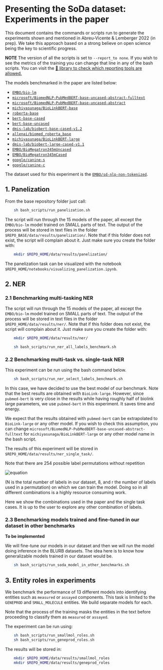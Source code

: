 # Presenting the SoDa dataset: Experiments in the paper

This document contains the commands or scripts run to generate the experiments
shown and mentioned in Abreu-Vicente & Lemberger 2022 (in prep). We take this approach
based on a strong believe on open science being the key to scientific progress.

**NOTE** The version of all the scripts is set to `--report_to none`. If you wish to 
see the metrics of the training you can change that line in any of the bash scripts.
You can visit the [🤗 library to check which reporting tools are allowed.](https://huggingface.co/docs/transformers/main_classes/trainer#transformers.TrainingArguments.report_to)

The models benchmarked in the paper are listed below:

* [`EMBO/bio-lm`](https://huggingface.co/EMBO/bio-lm)
* [`microsoft/BiomedNLP-PubMedBERT-base-uncased-abstract-fulltext`](https://huggingface.co/microsoft/BiomedNLP-PubMedBERT-base-uncased-abstract-fulltext)
* [`microsoft/BiomedNLP-PubMedBERT-base-uncased-abstract`](https://huggingface.co/microsoft/BiomedNLP-PubMedBERT-base-uncased-abstract)
* [`michiyasunaga/BioLinkBERT-base`](https://huggingface.co/michiyasunaga/BioLinkBERT-base)
* [`roberta-base`](https://huggingface.co/roberta-base)
* [`bert-base-cased`](https://huggingface.co/bert-base-cased)
* [`bert-base-uncased`](https://huggingface.co/bert-base-uncased)
* [`dmis-lab/biobert-base-cased-v1.2`](https://huggingface.co/dmis-lab/biobert-base-cased-v1.2)
* [`allenai/biomed_roberta_base`](https://huggingface.co/allenai/biomed_roberta_base)
* [`michiyasunaga/BioLinkBERT-large`](https://huggingface.co/michiyasunaga/BioLinkBERT-large)
* [`dmis-lab/biobert-large-cased-v1.1`](https://huggingface.codmis-lab/biobert-large-cased-v1.1)
* [`EMBO/BioMegatron345mUncased`](https://huggingface.co/EMBO/BioMegatron345mUncased)
* [`EMBO/BioMegatron345mCased`](https://huggingface.co/EMBO/BioMegatron345mCased)
* [`google/canine-s`](https://huggingface.co/google/canine-s)
* [`google/canine-c`](https://huggingface.co/google/canine-c)

The dataset used for this experiment is the [`EMBO/sd-nlp-non-tokenized`](https://huggingface.co/datasets/EMBO/sd-nlp-non-tokenized).

## 1. Panelization

From the base repository folder just call:

```bash
    sh bash_scripts/run_panelization.sh
```

The script will run through the 15 models of the paper, all except the `EMBO/bio-lm` model trained
on SMALL parts of text. The output of the process will be stored in text files in the folder
`$REPO_BASE/data/results/panelization/`. Note that if this folder does not exist, the 
script will complain about it. Just make sure you create the folder with:

```bash
    mkdir $REPO_HOME/data/results/panelization/
```

The panelization task can be visualized with the notebook `$REPO_HOME/notebooks/visualizing_panelization.ipynb`.

## 2. NER

### 2.1 Benchmarking multi-tasking NER

The script will run through the 15 models of the paper, all except the `EMBO/bio-lm` model trained
on SMALL parts of text. The output of the process will be stored in text files in the folder
`$REPO_HOME/data/results/ner/`. Note that if this folder does not exist, the 
script will complain about it. Just make sure you create the folder with:

```bash
    mkdir $REPO_HOME/data/results/ner/
```

```bash
    sh bash_scripts/run_ner_all_labels_benchmark.sh
```

### 2.2 Benchmarking multi-task vs. single-task NER

This experiment can be run using the bash command below.

```bash
    sh bash_scripts/run_ner_select_labels_benchmark.sh
```

In this case, we have decided to use the best model of our benchmark. Note that the best results are
obtained with `BioLink-large`. However, since `pubmed-bert` is very close in the results while having
roughly half of biolink large parameters, we use `pubmed-bert` in this experiment. It saves 
time and energy. 

We expect that the results obtained with `pubmed-bert` can be extrapolated to `BioLink-large` or any 
other model. If you wish to check this assumption, you can change 
`microsoft/BiomedNLP-PubMedBERT-base-uncased-abstract-fulltext` for `michiyasunaga/BioLinkBERT-large`
or any other model name in the bash script.

The results of this experiment will be stored in `$REPO_HOME/data/results/ner_single_task/`.

Note that there are 254 possible label permutations without repetition 

![equation](https://latex.codecogs.com/svg.image?P(n,r)&space;=&space;\sum_{r=1,N}&space;\frac{n!}{(n-r)!})

(N is the total number of labels in our dataset, 8, and r the number of labels used in a permutation)
on which we can train the model. Doing so in all different combinations is a highly resource consuming
work. 

Here we show the combinations used in the paper and the single task cases. It is up to the user to 
explore any other combination of labels.

### 2.3 Benchmarking models trained and fine-tuned in our dataset in other benchmarks

**To be implemented**

We will fine-tune our models in our dataset and then we will run the model doing
inference in the BLURB datasets. The idea here is to know how generalizable models trained in
our dataset would be.

```bash
    sh bash_scripts/run_soda_model_in_other_benchmarks.sh
```

## 3. Entity roles in experiments

We benchmark the performance of 13 different models into identifying 
entities such as `measured` or `assayed` components. This task is limited to the
`GENEPROD` and `SMALL_MOLECULE` entities. We build separate models for each.

Note that the process of the training masks the entities in the text before
proceeding to classify them as `measured` or `assayed`.

The experiment can be run using:

```bash
    sh bash_scripts/run_smallmol_roles.sh
    sh bash_scripts/run_geneprod_roles.sh
```

The results will be stored in:

```bash
    mkdir $REPO_HOME/data/results/smallmol_roles
    mkdir $REPO_HOME/data/results/geneprod_roles
```
